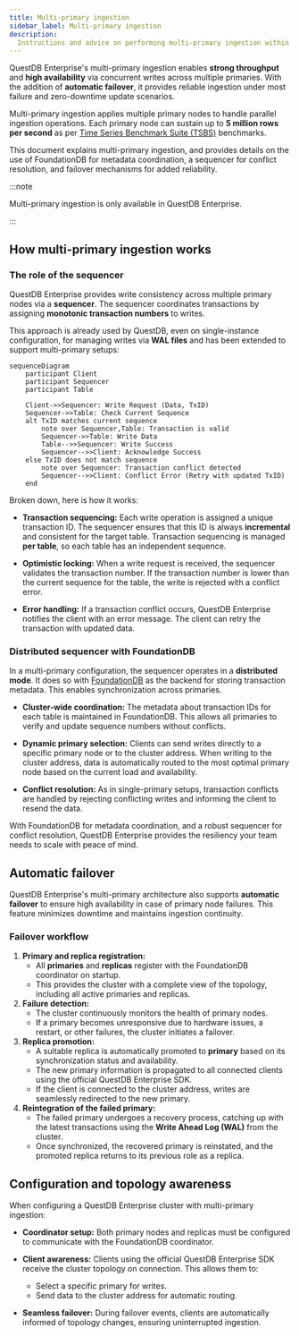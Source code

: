 ```yaml
---
title: Multi-primary ingestion
sidebar_label: Multi-primary ingestion
description:
  Instructions and advice on performing multi-primary ingestion within QuestDB Enterprise.
---
```


QuestDB Enterprise's multi-primary ingestion enables **strong throughput** and **high availability** via concurrent writes across multiple primaries. With the addition of **automatic failover**, it provides reliable ingestion under most failure and zero-downtime update scenarios.

Multi-primary ingestion applies multiple primary nodes to handle parallel ingestion operations. Each primary node can sustain up to **5 million rows per second** as per [Time Series Benchmark Suite (TSBS)](https://github.com/questdb/tsbs) benchmarks.

This document explains multi-primary ingestion, and provides details on the use of FoundationDB for metadata coordination, a sequencer for conflict resolution, and failover mechanisms for added reliability. 

:::note

Multi-primary ingestion is only available in QuestDB Enterprise.

:::

## How multi-primary ingestion works

### The role of the sequencer

QuestDB Enterprise provides write consistency across multiple primary nodes via a **sequencer**. The sequencer coordinates transactions by assigning **monotonic transaction numbers** to writes.

This approach is already used by QuestDB, even on single-instance configuration, for managing writes via **WAL files** and has been extended to support multi-primary setups:

```mermaid
sequenceDiagram
    participant Client
    participant Sequencer
    participant Table

    Client->>Sequencer: Write Request (Data, TxID)
    Sequencer->>Table: Check Current Sequence
    alt TxID matches current sequence
        note over Sequencer,Table: Transaction is valid
        Sequencer->>Table: Write Data
        Table-->>Sequencer: Write Success
        Sequencer-->>Client: Acknowledge Success
    else TxID does not match sequence
        note over Sequencer: Transaction conflict detected
        Sequencer-->>Client: Conflict Error (Retry with updated TxID)
    end
```

Broken down, here is how it works:

* **Transaction sequencing:** Each write operation is assigned a unique transaction ID. The sequencer ensures that this ID is always **incremental** and consistent for the target table. Transaction sequencing is managed **per table**, so each table has an independent sequence.

* **Optimistic locking:** When a write request is received, the sequencer validates the transaction number. If the transaction number is lower than the current sequence for the table, the write is rejected with a conflict error.

* **Error handling:** If a transaction conflict occurs, QuestDB Enterprise notifies the client with an error message. The client can retry the transaction with updated data.

### Distributed sequencer with FoundationDB

In a multi-primary configuration, the sequencer operates in a **distributed mode**. It does so with [FoundationDB](https://www.foundationdb.org/) as the backend for storing transaction metadata. This enables synchronization across primaries.

- **Cluster-wide coordination:** The metadata about transaction IDs for each table is maintained in FoundationDB. This allows all primaries to verify and update sequence numbers without conflicts.

- **Dynamic primary selection:** Clients can send writes directly to a specific primary node or to the cluster address. When writing to the cluster address, data is automatically routed to the most optimal primary node based on the current load and availability.

- **Conflict resolution:** As in single-primary setups, transaction conflicts are handled by rejecting conflicting writes and informing the client to resend the data.

With FoundationDB for metadata coordination, and a robust sequencer for conflict resolution, QuestDB Enterprise provides the resiliency your team needs to scale with peace of mind.

## Automatic failover

QuestDB Enterprise's multi-primary architecture also supports **automatic failover** to ensure high availability in case of primary node failures. This feature minimizes downtime and maintains ingestion continuity.

### Failover workflow

1. **Primary and replica registration:**
    - All **primaries** and **replicas** register with the FoundationDB coordinator on startup.
    - This provides the cluster with a complete view of the topology, including all active primaries and replicas.
1. **Failure detection:**
    - The cluster continuously monitors the health of primary nodes.
    - If a primary becomes unresponsive due to hardware issues, a restart, or other failures, the cluster initiates a failover.
1. **Replica promotion:**
    - A suitable replica is automatically promoted to **primary** based on its synchronization status and availability.
    - The new primary information is propagated to all connected clients using the official QuestDB Enterprise SDK.
    - If the client is connected to the cluster address, writes are seamlessly redirected to the new primary.
1. **Reintegration of the failed primary:**
    - The failed primary undergoes a recovery process, catching up with the latest transactions using the **Write Ahead Log (WAL)** from the cluster.
    - Once synchronized, the recovered primary is reinstated, and the promoted replica returns to its previous role as a replica.

## Configuration and topology awareness

When configuring a QuestDB Enterprise cluster with multi-primary ingestion:

- **Coordinator setup:** Both primary nodes and replicas must be configured to communicate with the FoundationDB coordinator.

- **Client awareness:** Clients using the official QuestDB Enterprise SDK receive the cluster topology on connection. This allows them to:
    - Select a specific primary for writes.
    - Send data to the cluster address for automatic routing.

- **Seamless failover:** During failover events, clients are automatically informed of topology changes, ensuring uninterrupted ingestion.


